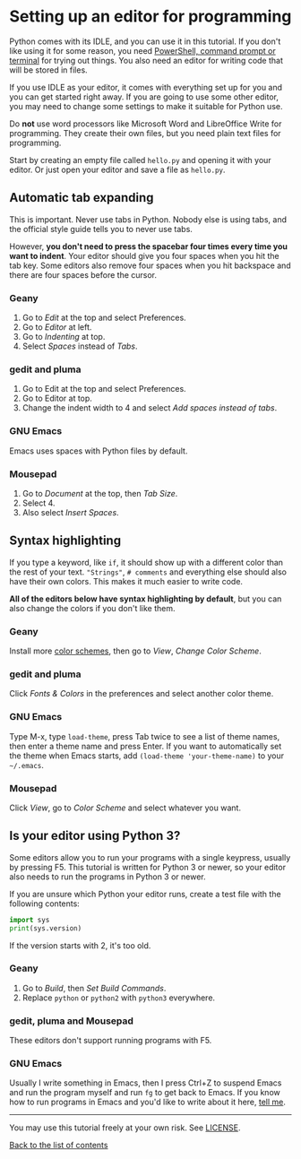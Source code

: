 # Setting up an editor for programming

Python comes with its IDLE, and you can use it in this tutorial. If you
don't like using it for some reason, you need
[PowerShell, command prompt or terminal](installing-python.md) for
trying out things. You also need an editor for writing code that will
be stored in files.

If you use IDLE as your editor, it comes with everything set up for you
and you can get started right away. If you are going to use some other
editor, you may need to change some settings to make it suitable for
Python use.

Do **not** use word processors like Microsoft Word and LibreOffice
Write for programming. They create their own files, but you need plain
text files for programming.

Start by creating an empty file called `hello.py` and opening it with
your editor. Or just open your editor and save a file as `hello.py`.

## Automatic tab expanding

This is important. Never use tabs in Python. Nobody else is using tabs,
and the official style guide tells you to never use tabs.

However, **you don't need to press the spacebar four times every time
you want to indent**. Your editor should give you four spaces when you
hit the tab key. Some editors also remove four spaces when you hit
backspace and there are four spaces before the cursor.

### Geany

1. Go to *Edit* at the top and select Preferences.
2. Go to *Editor* at left.
2. Go to *Indenting* at top.
4. Select *Spaces* instead of *Tabs*.

### gedit and pluma

1. Go to Edit at the top and select Preferences.
2. Go to Editor at top.
3. Change the indent width to 4 and select *Add spaces instead of tabs*.

### GNU Emacs

Emacs uses spaces with Python files by default.

### Mousepad

1. Go to *Document* at the top, then *Tab Size*.
2. Select 4.
3. Also select *Insert Spaces*.

## Syntax highlighting

If you type a keyword, like `if`, it should show up with a different
color than the rest of your text. `"Strings"`, `# comments` and
everything else should also have their own colors. This makes it much
easier to write code.

**All of the editors below have syntax highlighting by default**, but
you can also change the colors if you don't like them.

### Geany

Install more [color schemes](https://www.geany.org/Download/Extras#colors),
then go to *View*, *Change Color Scheme*.

### gedit and pluma

Click *Fonts & Colors* in the preferences and select another color
theme.

### GNU Emacs

Type M-x, type `load-theme`, press Tab twice to see a list of theme
names, then enter a theme name and press Enter. If you want to
automatically set the theme when Emacs starts, add
`(load-theme 'your-theme-name)` to your `~/.emacs`.

### Mousepad

Click *View*, go to *Color Scheme* and select whatever you want.

## Is your editor using Python 3?

Some editors allow you to run your programs with a single keypress,
usually by pressing F5. This tutorial is written for Python 3 or newer,
so your editor also needs to run the programs in Python 3 or newer.

If you are unsure which Python your editor runs, create a test file
with the following contents:

```py
import sys
print(sys.version)
```

If the version starts with 2, it's too old.

### Geany

1. Go to *Build*, then *Set Build Commands*.
2. Replace `python` or `python2` with `python3` everywhere.

### gedit, pluma and Mousepad

These editors don't support running programs with F5.

### GNU Emacs

Usually I write something in Emacs, then I press Ctrl+Z to suspend
Emacs and run the program myself and run `fg` to get back to Emacs. If
you know how to run programs in Emacs and you'd like to write about it
here, [tell me](contact-me.md).

***

You may use this tutorial freely at your own risk. See [LICENSE](LICENSE).

[Back to the list of contents](README.md)
